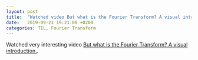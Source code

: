 ```yaml
---
layout: post
title:  "Watched video But what is the Fourier Transform? A visual introduction."
date:   2019-09-21 19:21:00 +0200
categories: TIL, Fourier Transform
---
```

Watched very interesting video [But what is the Fourier Transform? A visual introduction.](https://www.youtube.com/watch?v=spUNpyF58BY).
